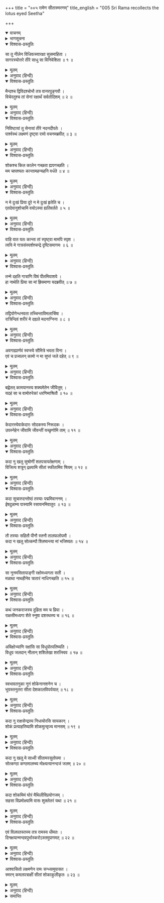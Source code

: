 +++
title = "००५ रामेण सीतास्मरणम्"
title_english = "005 Sri Rama recollects the lotus eyed Seetha"

+++
<details open><summary>वाचनम्</summary>
<div caption="श्रीराम-हरिसीताराममूर्ति-घनपाठिभ्यां वचनम्" class="audioEmbed" src="https://archive.org/download/Ramayana-recitation-Sriram-harisItArAmamUrti-Ghanapaati-v2/Kanda_6/Kanda_6_YK-005-Sri_Rama_recollects_the_lotus-eyed_Seetha.mp3"></div>
</details>

<details><summary>भागसूचना</summary>

5. श्रीरामका सीताके लिये शोक और विलाप
</details>

<details open><summary>विश्वास-प्रस्तुतिः</summary>

सा तु नीलेन विधिवत्स्वारक्षा सुसमाहिता ।  
सागरस्योत्तरे तीरे साधु सा विनिवेशिता ॥ १ ॥
</details>

<details><summary>मूलम्</summary>

सा तु नीलेन विधिवत्स्वारक्षा सुसमाहिता ।  
सागरस्योत्तरे तीरे साधु सा विनिवेशिता ॥ १ ॥
</details>

<details><summary>अनुवाद (हिन्दी)</summary>

नीलने, जिसकी विधिवत् रक्षाकी व्यवस्था की गयी थी, उस परम सावधान वानर-सेनाको समुद्रके उत्तर तटपर अच्छे ढंगसे ठहराया ॥ १ ॥
</details>

<details open><summary>विश्वास-प्रस्तुतिः</summary>

मैन्दश्च द्विविदश्चोभौ तत्र वानरपुङ्गवौ ।  
विचेरतुश्च तां सेनां रक्षार्थं सर्वतोदिशम् ॥ २ ॥
</details>

<details><summary>मूलम्</summary>

मैन्दश्च द्विविदश्चोभौ तत्र वानरपुङ्गवौ ।  
विचेरतुश्च तां सेनां रक्षार्थं सर्वतोदिशम् ॥ २ ॥
</details>

<details><summary>अनुवाद (हिन्दी)</summary>

मैन्द और द्विविद—ये दो प्रमुख वानरवीर उस सेनाकी रक्षाके लिये सब ओर विचरते रहते थे ॥ २ ॥
</details>

<details open><summary>विश्वास-प्रस्तुतिः</summary>

निविष्टायां तु सेनायां तीरे नदनदीपतेः ।  
पार्श्वस्थं लक्ष्मणं दृष्ट्वा रामो वचनमब्रवीत् ॥ ३ ॥
</details>

<details><summary>मूलम्</summary>

निविष्टायां तु सेनायां तीरे नदनदीपतेः ।  
पार्श्वस्थं लक्ष्मणं दृष्ट्वा रामो वचनमब्रवीत् ॥ ३ ॥
</details>

<details><summary>अनुवाद (हिन्दी)</summary>

समुद्रके किनारे सेनाका पड़ाव पड़ जानेपर श्रीरामचन्द्रजीने अपने पास बैठे हुए लक्ष्मणकी ओर देखकर कहा— ॥ ३ ॥
</details>

<details open><summary>विश्वास-प्रस्तुतिः</summary>

शोकश्च किल कालेन गच्छता ह्यपगच्छति ।  
मम चापश्यतः कान्तामहन्यहनि वर्धते ॥ ४ ॥
</details>

<details><summary>मूलम्</summary>

शोकश्च किल कालेन गच्छता ह्यपगच्छति ।  
मम चापश्यतः कान्तामहन्यहनि वर्धते ॥ ४ ॥
</details>

<details><summary>अनुवाद (हिन्दी)</summary>

‘सुमित्रानन्दन! कहा जाता है कि शोक बीतते हुए समयके साथ स्वयं भी दूर हो जाता है; परंतु मेरा शोक तो अपनी प्राणवल्लभाको न देखनेके कारण दिनोंदिन बढ़ रहा है ॥ ४ ॥
</details>

<details open><summary>विश्वास-प्रस्तुतिः</summary>

न मे दुःखं प्रिया दूरे न मे दुःखं हृतेति च ।  
एतदेवानुशोचामि वयोऽस्या ह्यतिवर्तते ॥ ५ ॥
</details>

<details><summary>मूलम्</summary>

न मे दुःखं प्रिया दूरे न मे दुःखं हृतेति च ।  
एतदेवानुशोचामि वयोऽस्या ह्यतिवर्तते ॥ ५ ॥
</details>

<details><summary>अनुवाद (हिन्दी)</summary>

‘मुझे इस बातका दुःख नहीं है कि मेरी प्रिया मुझसे दूर है । उसका अपहरण हुआ—इसका भी दुःख नहीं है । मैं तो बारंबार इसीलिये शोकमें डूबा रहता हूँ कि उसके जीवित रहनेके लिये जो अवधि नियत कर दी गयी है, वह शीघ्रतापूर्वक बीती जा रही है ॥ ५ ॥
</details>

<details open><summary>विश्वास-प्रस्तुतिः</summary>

वाहि वात यतः कान्ता तां स्पृष्ट्वा मामपि स्पृश ।  
त्वयि मे गात्रसंस्पर्शश्चन्द्रे दृष्टिसमागमः ॥ ६ ॥
</details>

<details><summary>मूलम्</summary>

वाहि वात यतः कान्ता तां स्पृष्ट्वा मामपि स्पृश ।  
त्वयि मे गात्रसंस्पर्शश्चन्द्रे दृष्टिसमागमः ॥ ६ ॥
</details>

<details><summary>अनुवाद (हिन्दी)</summary>

‘हवा! तुम वहाँ बह, जहाँ मेरी प्राणवल्लभा है । उसका स्पर्श करके मेरा भी स्पर्श कर । उस दशामें तुझसे जो मेरे अङ्गोंका स्पर्श होगा, वह चन्द्रमासे होनेवाले दृष्टिसंयोगकी भाँति मेरे सारे संतापको दूर करनेवाला और आह्लादजनक होगा ॥ ६ ॥
</details>

<details open><summary>विश्वास-प्रस्तुतिः</summary>

तन्मे दहति गात्राणि विषं पीतमिवाशये ।  
हा नाथेति प्रिया सा मां ह्रियमाणा यदब्रवीत् ॥ ७ ॥
</details>

<details><summary>मूलम्</summary>

तन्मे दहति गात्राणि विषं पीतमिवाशये ।  
हा नाथेति प्रिया सा मां ह्रियमाणा यदब्रवीत् ॥ ७ ॥
</details>

<details><summary>अनुवाद (हिन्दी)</summary>

‘अपहरण होते समय मेरी प्यारी सीताने जो मुझे ‘हा नाथ!’ कहकर पुकारा था, वह पीये हुए उदरस्थित विषकी भाँति मेरे सारे अङ्गोंको दग्ध किये देता है ॥
</details>

<details open><summary>विश्वास-प्रस्तुतिः</summary>

तद्वियोगेन्धनवता तच्चिन्ताविमलार्चिषा ।  
रात्रिन्दिवं शरीरं मे दह्यते मदनाग्निना ॥ ८ ॥
</details>

<details><summary>मूलम्</summary>

तद्वियोगेन्धनवता तच्चिन्ताविमलार्चिषा ।  
रात्रिन्दिवं शरीरं मे दह्यते मदनाग्निना ॥ ८ ॥
</details>

<details><summary>अनुवाद (हिन्दी)</summary>

‘प्रियतमाका वियोग ही जिसका ईंधन है, उसकी चिन्ता ही जिसकी दीप्तिमती लपटें हैं, वह प्रेमाग्नि मेरे शरीरको रात-दिन जलाती रहती है ॥ ८ ॥
</details>

<details open><summary>विश्वास-प्रस्तुतिः</summary>

अवगाह्यार्णवं स्वप्स्ये सौमित्रे भवता विना ।  
एवं च प्रज्वलन् कामो न मा सुप्तं जले दहेत् ॥ ९ ॥
</details>

<details><summary>मूलम्</summary>

अवगाह्यार्णवं स्वप्स्ये सौमित्रे भवता विना ।  
एवं च प्रज्वलन् कामो न मा सुप्तं जले दहेत् ॥ ९ ॥
</details>

<details><summary>अनुवाद (हिन्दी)</summary>

‘सुमित्रानन्दन! तुम यहीं रहो । मैं तुम्हारे बिना अकेला ही समुद्रके भीतर घुसकर सोऊँगा । इस तरह जलमें शयन करनेपर यह प्रज्वलित प्रेमाग्नि मुझे दग्ध नहीं कर सकेगी ॥ ९ ॥
</details>

<details open><summary>विश्वास-प्रस्तुतिः</summary>

बह्वेतत् कामयानस्य शक्यमेतेन जीवितुम् ।  
यदहं सा च वामोरुरेकां धरणिमाश्रितौ ॥ १० ॥
</details>

<details><summary>मूलम्</summary>

बह्वेतत् कामयानस्य शक्यमेतेन जीवितुम् ।  
यदहं सा च वामोरुरेकां धरणिमाश्रितौ ॥ १० ॥
</details>

<details><summary>अनुवाद (हिन्दी)</summary>

‘मैं और वह वामोरु सीता एक ही भूतलपर सोते हैं । प्रियतमाके संयोगकी इच्छा रखनेवाले मुझ विरहीके लिये इतना ही बहुत है । इतनेसे भी मैं जीवित रह सकता हूँ ॥ १० ॥
</details>

<details open><summary>विश्वास-प्रस्तुतिः</summary>

केदारस्येवाकेदारः सोदकस्य निरूदकः ।  
उपस्नेहेन जीवामि जीवन्तीं यच्छृणोमि ताम् ॥ ११ ॥
</details>

<details><summary>मूलम्</summary>

केदारस्येवाकेदारः सोदकस्य निरूदकः ।  
उपस्नेहेन जीवामि जीवन्तीं यच्छृणोमि ताम् ॥ ११ ॥
</details>

<details><summary>अनुवाद (हिन्दी)</summary>

‘जैसे जलसे भरी हुई क्यारीके सम्पर्कसे बिना जलकी क्यारीका धान भी जीवित रहता है—सूखता नहीं है, उसी प्रकार मैं जो यह सुनता हूँ कि सीता अभी जीवित है, इसीसे जी रहा हूँ ॥ ११ ॥
</details>

<details open><summary>विश्वास-प्रस्तुतिः</summary>

कदा नु खलु सुश्रोणीं शतपत्रायतेक्षणाम् ।  
विजित्य शत्रून् द्रक्ष्यामि सीतां स्फीतामिव श्रियम् ॥ १२ ॥
</details>

<details><summary>मूलम्</summary>

कदा नु खलु सुश्रोणीं शतपत्रायतेक्षणाम् ।  
विजित्य शत्रून् द्रक्ष्यामि सीतां स्फीतामिव श्रियम् ॥ १२ ॥
</details>

<details><summary>अनुवाद (हिन्दी)</summary>

‘कब वह समय आयेगा, जब शत्रुओंको परास्त करके मैं समृद्धिशालिनी राजलक्ष्मीके समान कमलनयनी सुमध्यमा सीताको देखूँगा ॥ १२ ॥
</details>

<details open><summary>विश्वास-प्रस्तुतिः</summary>

कदा सुचारुदन्तोष्ठं तस्याः पद्ममिवाननम् ।  
ईषदुन्नाम्य पास्यामि रसायनमिवातुरः ॥ १३ ॥
</details>

<details><summary>मूलम्</summary>

कदा सुचारुदन्तोष्ठं तस्याः पद्ममिवाननम् ।  
ईषदुन्नाम्य पास्यामि रसायनमिवातुरः ॥ १३ ॥
</details>

<details><summary>अनुवाद (हिन्दी)</summary>

‘जैसे रोगी रसायनका पान करता है, उसी प्रकार मैं कब सुन्दर दाँतों और बिम्बसदृश मनोहर ओठोंसे युक्त सीताके प्रफुल्लकमल-जैसे मुखको कुछ ऊपर उठाकर चूमूँगा ॥
</details>

<details open><summary>विश्वास-प्रस्तुतिः</summary>

तौ तस्याः सहितौ पीनौ स्तनौ तालफलोपमौ ।  
कदा न खलु सोत्कम्पौ श्लिष्यन्त्या मां भजिष्यतः ॥ १४ ॥
</details>

<details><summary>मूलम्</summary>

तौ तस्याः सहितौ पीनौ स्तनौ तालफलोपमौ ।  
कदा न खलु सोत्कम्पौ श्लिष्यन्त्या मां भजिष्यतः ॥ १४ ॥
</details>

<details><summary>अनुवाद (हिन्दी)</summary>

‘मेरा आलिङ्गन करती हुई प्रिया सीताके वे परस्पर सटे हुए, तालफलके समान गोल और मोटे दोनों स्तन कब किंचित् कम्पनके साथ मेरा स्पर्श करेंगे ॥ १४ ॥
</details>

<details open><summary>विश्वास-प्रस्तुतिः</summary>

सा नूनमसितापाङ्गी रक्षोमध्यगता सती ।  
मन्नाथा नाथहीनेव त्रातारं नाधिगच्छति ॥ १५ ॥
</details>

<details><summary>मूलम्</summary>

सा नूनमसितापाङ्गी रक्षोमध्यगता सती ।  
मन्नाथा नाथहीनेव त्रातारं नाधिगच्छति ॥ १५ ॥
</details>

<details><summary>अनुवाद (हिन्दी)</summary>

‘कजरारे नेत्रप्रान्तवाली वह सती-साध्वी सीता, जिसका मैं ही नाथ हूँ, आज अनाथकी भाँति राक्षसोंके बीचमें पड़कर निश्चय ही कोई रक्षक नहीं पा रही होगी ॥
</details>

<details open><summary>विश्वास-प्रस्तुतिः</summary>

कथं जनकराजस्य दुहिता मम च प्रिया ।  
राक्षसीमध्यगा शेते स्नुषा दशरथस्य च ॥ १६ ॥
</details>

<details><summary>मूलम्</summary>

कथं जनकराजस्य दुहिता मम च प्रिया ।  
राक्षसीमध्यगा शेते स्नुषा दशरथस्य च ॥ १६ ॥
</details>

<details><summary>अनुवाद (हिन्दी)</summary>

‘राजा जनककी पुत्री, महाराज दशरथकी पुत्रवधू और मेरी प्रियतमा सीता राक्षसियोंके बीचमें कैसे सोती होगी ॥ १६ ॥
</details>

<details open><summary>विश्वास-प्रस्तुतिः</summary>

अविक्षोभ्याणि रक्षांसि सा विधूयोत्पतिष्यति ।  
विधूय जलदान् नीलान् शशिलेखा शरत्स्विव ॥ १७ ॥
</details>

<details><summary>मूलम्</summary>

अविक्षोभ्याणि रक्षांसि सा विधूयोत्पतिष्यति ।  
विधूय जलदान् नीलान् शशिलेखा शरत्स्विव ॥ १७ ॥
</details>

<details><summary>अनुवाद (हिन्दी)</summary>

‘वह समय कब आयेगा, जब कि सीता मेरे द्वारा उन दुर्धर्ष राक्षसोंका विनाश करके उसी प्रकार अपना उद्धार करेगी, जैसे शरत्कालमें चन्द्रलेखा काले बादलोंका निवारण करके उनके आवरणसे मुक्त हो जाती है ॥ १७ ॥
</details>

<details open><summary>विश्वास-प्रस्तुतिः</summary>

स्वभावतनुका नूनं शोकेनानशनेन च ।  
भूयस्तनुतरा सीता देशकालविपर्ययात् ॥ १८ ॥
</details>

<details><summary>मूलम्</summary>

स्वभावतनुका नूनं शोकेनानशनेन च ।  
भूयस्तनुतरा सीता देशकालविपर्ययात् ॥ १८ ॥
</details>

<details><summary>अनुवाद (हिन्दी)</summary>

‘स्वभावसे ही दुबले-पतले शरीरवाली सीता विपरीत देशकालमें पड़ जानेके कारण निश्चय ही शोक और उपवास करके और भी दुर्बल हो गयी होगी ॥ १८ ॥
</details>

<details open><summary>विश्वास-प्रस्तुतिः</summary>

कदा नु राक्षसेन्द्रस्य निधायोरसि सायकान् ।  
शोकं प्रत्याहरिष्यामि शोकमुत्सृज्य मानसम् ॥ १९ ॥
</details>

<details><summary>मूलम्</summary>

कदा नु राक्षसेन्द्रस्य निधायोरसि सायकान् ।  
शोकं प्रत्याहरिष्यामि शोकमुत्सृज्य मानसम् ॥ १९ ॥
</details>

<details><summary>अनुवाद (हिन्दी)</summary>

‘मैं राक्षसराज रावणकी छातीमें अपने सायकोंको धँसाकर अपने मानसिक शोकका निराकरण करके कब सीताका शोक दूर करूँगा ॥ १९ ॥
</details>

<details open><summary>विश्वास-प्रस्तुतिः</summary>

कदा नु खलु मे साध्वी सीतामरसुतोपमा ।  
सोत्कण्ठा कण्ठमालम्ब्य मोक्ष्यत्यानन्दजं जलम् ॥ २० ॥
</details>

<details><summary>मूलम्</summary>

कदा नु खलु मे साध्वी सीतामरसुतोपमा ।  
सोत्कण्ठा कण्ठमालम्ब्य मोक्ष्यत्यानन्दजं जलम् ॥ २० ॥
</details>

<details><summary>अनुवाद (हिन्दी)</summary>

‘देवकन्याके समान सुन्दरी मेरी सती-साध्वी सीता कब उत्कण्ठापूर्वक मेरे गलेसे लगकर अपने नेत्रोंसे आनन्दके आँसू बहायेगी ॥ २० ॥
</details>

<details open><summary>विश्वास-प्रस्तुतिः</summary>

कदा शोकमिमं घोरं मैथिलीविप्रयोगजम् ।  
सहसा विप्रमोक्ष्यामि वासः शुक्लेतरं यथा ॥ २१ ॥
</details>

<details><summary>मूलम्</summary>

कदा शोकमिमं घोरं मैथिलीविप्रयोगजम् ।  
सहसा विप्रमोक्ष्यामि वासः शुक्लेतरं यथा ॥ २१ ॥
</details>

<details><summary>अनुवाद (हिन्दी)</summary>

‘ऐसा समय कब आयेगा, जब मैं मिथिलेशकुमारीके वियोगसे होनेवाले इस भयंकर शोकको मलिन वस्त्रकी भाँति सहसा त्याग दूँगा?’ ॥ २१ ॥
</details>

<details open><summary>विश्वास-प्रस्तुतिः</summary>

एवं विलपतस्तस्य तत्र रामस्य धीमतः ।  
दिनक्षयान्मन्दवपुर्भास्करोऽस्तमुपागमत् ॥ २२ ॥
</details>

<details><summary>मूलम्</summary>

एवं विलपतस्तस्य तत्र रामस्य धीमतः ।  
दिनक्षयान्मन्दवपुर्भास्करोऽस्तमुपागमत् ॥ २२ ॥
</details>

<details><summary>अनुवाद (हिन्दी)</summary>

बुद्धिमान् श्रीरामचन्द्रजी वहाँ इस प्रकार विलाप कर ही रहे थे कि दिनका अन्त होनेके कारण मन्द किरणोंवाले सूर्यदेव अस्ताचलको जा पहुँचे ॥ २२ ॥
</details>

<details open><summary>विश्वास-प्रस्तुतिः</summary>

आश्वासितो लक्ष्मणेन रामः सन्ध्यामुपासत ।  
स्मरन् कमलपत्राक्षीं सीतां शोकाकुलीकृतः ॥ २३ ॥
</details>

<details><summary>मूलम्</summary>

आश्वासितो लक्ष्मणेन रामः सन्ध्यामुपासत ।  
स्मरन् कमलपत्राक्षीं सीतां शोकाकुलीकृतः ॥ २३ ॥
</details>

<details><summary>अनुवाद (हिन्दी)</summary>

उस समय लक्ष्मणके धैर्य बँधानेपर शोकसे व्याकुल हुए श्रीरामने कमलनयनी सीताका चिन्तन करते हुए संध्योपासना की ॥ २३ ॥
</details>

<details><summary>समाप्तिः</summary>

इत्यार्षे श्रीमद्रामायणे वाल्मीकीये आदिकाव्ये युद्धकाण्डे पञ्चमः सर्गः ॥ ५ ॥  
इस प्रकार श्रीवाल्मीकिनिर्मित आर्षरामायण आदिकाव्यके युद्धकाण्डमें पाँचवाँ सर्ग पूरा हुआ ॥ ५ ॥
</details>

